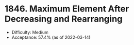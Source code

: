 # 1846. Maximum Element After Decreasing and Rearranging
- Difficulty: Medium
- Acceptance: 57.4% (as of 2022-03-14)
